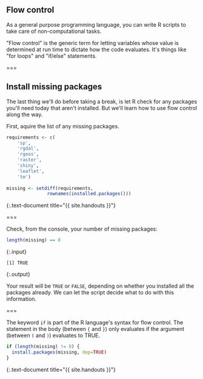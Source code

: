 ---
---

## Flow control

As a general purpose programming language, you can write R scripts to take care of non-computational tasks.

"Flow control" is the generic term for letting variables whose value is determined at run time to dictate how the code evaluates. It's things like "for loops" and "if/else" statements.

===

## Install missing packages

The last thing we'll do before taking a break, is let R check for any packages you'll need today that aren't installed. But we'll learn how to use flow control along the way.

First, aquire the list of any missing packages.


~~~r
requirements <- c(
    'sp',
    'rgdal',
    'rgeos',
    'raster',
    'shiny',
    'leaflet',
    'tm')
		  
missing <- setdiff(requirements,
	           rownames(installed.packages()))
~~~
{:.text-document title="{{ site.handouts }}"}

===

Check, from the console, your number of missing packages:


~~~r
length(missing) == 0
~~~
{:.input}
~~~
[1] TRUE
~~~
{:.output}

Your result will be `TRUE` or `FALSE`, depending on whether you installed all the packages already. We can let the script decide what to do with this information.

===

The keyword `if` is part of the R language's syntax for flow control. The statement in the body (between `{` and `}`) only evaluates if the argument (between `(` and `)`) evaluates to TRUE.


~~~r
if (length(missing) != 0) {
  install.packages(missing, dep=TRUE)
}
~~~
{:.text-document title="{{ site.handouts }}"}
